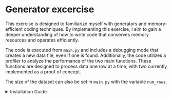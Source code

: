 # Generator excercise
This exercise is designed to familiarize myself with generators and memory-efficient coding techniques. By implementing this exercise, I aim to gain a deeper understanding of how to write code that conserves memory resources and operates efficiently.

The code is executed from `main.py` and includes a debugging mode that creates a new data file, even if one is found. Additionally, the code utilizes a profiler to analyze the performance of the two main functions. These functions are designed to process data one row at a time, with two currently implemented as a proof of concept.

The size of the dataset can also be set in `main.py` with the variable `num_rows`.

<details>
<summary>Installation Guide</summary>

### Prerequisites:
- Anaconda installed
- pip installed (usually comes with Anaconda)

### Steps:

1. **Clone the Repository:**  
`git clone https://github.com/soeren97/GeneratorExcercise.git`

2. **Navigate to the Repository Directory:**  
`cd */GeneratorExcercise`

3. **Create a Virtual Environment (Optional but Recommended):**  
`conda create -n your-env-name python=3.9`

4. **Activate the Virtual Environment:**  
`conda activate your-env-name`

5. **Install Required Packages:**  
`pip install .`

6. **Verify Installation:**  
Ensure all dependencies are installed successfully without any errors.

7. **Deactivate Virtual Environment (If Created):**  
`conda deactivate`

### Additional Notes:

- **Virtual Environment:** Creating a virtual environment is a good practice to isolate project dependencies from other projects and the system Python environment.
- **pip Install:** The `pip install .` command installs the necessary packages specified in the `setup.py` file from the current directory.
</details>
